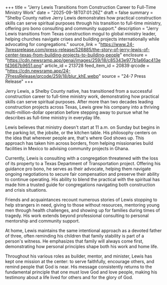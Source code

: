 +++
title = "Jerry Lewis Transitions from Construction Career to Full-Time Ministry Work"
date = "2025-09-18T07:01:26Z"
draft = false
summary = "Shelby County native Jerry Lewis demonstrates how practical construction skills can serve spiritual purposes through his transition to full-time ministry, offering pro bono consulting and community support."
description = "Jerry Lewis transitions from Texas construction mogul to global ministry leader, helping churches navigate crises and building projects internationally while advocating for congregations."
source_link = "https://www.24-7pressrelease.com/press-release/526885/the-story-of-jerry-lewis-of-center-texas-from-building-projects-to-building-people"
enclosure = "https://cdn.newsramp.app/genai/images/259/18/c85343e977b1a66ac413ef43667b9651.png"
article_id = 213728
feed_item_id = 20839
qrcode = "https://cdn.newsramp.app/24-7PressRelease/qrcode/259/18/blur_khE.webp"
source = "24-7 Press Release"
+++

<p>Jerry Lewis, a Shelby County native, has transitioned from a successful construction career to full-time ministry work, demonstrating how practical skills can serve spiritual purposes. After more than two decades leading construction projects across Texas, Lewis grew his company into a thriving multi-million-dollar operation before stepping away to pursue what he describes as full-time ministry in everyday life.</p><p>Lewis believes that ministry doesn't start at 11 a.m. on Sunday but begins in the parking lot, the jobsite, or the kitchen table. His philosophy centers on the idea that wherever people are, that's where God shows up. This approach has taken him across borders, from helping missionaries build facilities in Mexico to advising community projects in Ghana.</p><p>Currently, Lewis is consulting with a congregation threatened with the loss of its property to a Texas Department of Transportation project. Offering his guidance pro bono, he serves as their advocate, helping them navigate ongoing negotiations to secure fair compensation and preserve their ability to continue operating. His ability to blend the practical with the spiritual has made him a trusted guide for congregations navigating both construction and crisis situations.</p><p>Friends and acquaintances recount numerous stories of Lewis stopping to help strangers in need, giving to those without resources, mentoring young men through health challenges, and showing up for families during times of tragedy. His work extends beyond professional consulting to personal mentorship and community support.</p><p>At home, Lewis maintains the same intentional approach as a devoted father of three, often reminding his children that family stability is part of a person's witness. He emphasizes that family will always come first, demonstrating how personal principles shape both his work and home life.</p><p>Throughout his various roles as builder, mentor, and minister, Lewis has kept one mission at the center: to serve faithfully, encourage others, and remind people that God is near. His message consistently returns to the fundamental principle that one must love God and love people, making his testimony about a life lived for others and for the glory of God.</p>